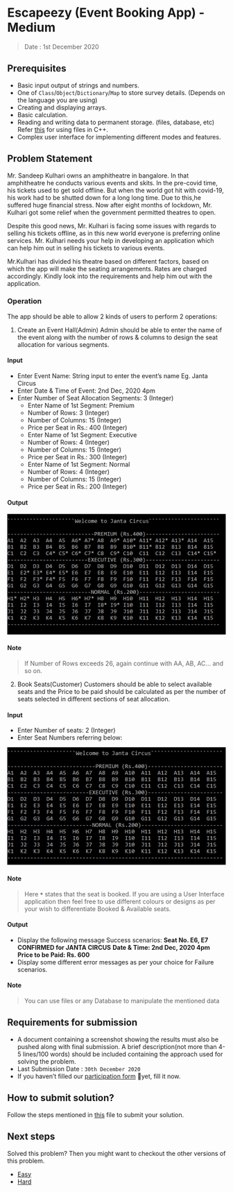 # Escapeezy (Event Booking App) - Medium

> Date : 1st December 2020

## Prerequisites

- Basic input output of strings and numbers.
- One of `Class`/`Object`/`Dictionary`/`Map` to store survey details. (Depends on the language you are using)
- Creating and displaying arrays.
- Basic calculation.
- Reading and writing data to permanent storage. (files, database, etc) Refer [this](http://www.cplusplus.com/doc/tutorial/files/) for using files in C++.
- Complex user interface for implementing different modes and features.

## Problem Statement

Mr. Sandeep Kulhari owns an amphitheatre in bangalore. In that amphitheatre he conducts various events and skits. In the pre-covid time, his tickets used to get sold offline. But when the world got hit with covid-19, his work had to be shutted down for a long long time. Due to this,he suffered huge financial stress. Now after eight months of lockdown, Mr. Kulhari got some relief when the government permitted theatres to open.

Despite this good news, Mr. Kulhari is facing some issues with regards to selling his tickets offline, as in this new world everyone is preferring online services. Mr. Kulhari needs your help in developing an application which can help him out in selling his tickets to various events.

Mr.Kulhari has divided his theatre based on different factors, based on which the app will make the seating arrangements. Rates are charged accordingly. Kindly look into the requirements and help him out with the application.

### Operation

The app should be able to allow 2 kinds of users to perform 2 operations:

1. Create an Event Hall(Admin)
   Admin should be able to enter the name of the event along with the number of rows & columns to design the seat allocation for various segments.

#### Input

- Enter Event Name: String input to enter the event’s name Eg. Janta Circus
- Enter Date & Time of Event: 2nd Dec, 2020 4pm
- Enter Number of Seat Allocation Segments: 3 (Integer)
  - Enter Name of 1st Segment: Premium
  - Number of Rows: 3 (Integer)
  - Number of Columns: 15 (Integer)
  - Price per Seat in Rs.: 400 (Integer)
  - Enter Name of 1st Segment: Executive
  - Number of Rows: 4 (Integer)
  - Number of Columns: 15 (Integer)
  - Price per Seat in Rs.: 300 (Integer)
  - Enter Name of 1st Segment: Normal
  - Number of Rows: 4 (Integer)
  - Number of Columns: 15 (Integer)
  - Price per Seat in Rs.: 200 (Integer)

#### Output

![Escapeezy Medium Create Event Output](assets/images/escapeezyHardCreateEventOutput.png)

#### Note

> If Number of Rows exceeds 26, again continue with AA, AB, AC… and so on.

2. Book Seats(Customer)
   Customers should be able to select available seats and the Price to be paid should be calculated as per the number of seats selected in different sections of seat allocation.

#### Input

- Enter Number of seats: 2 (Integer)
- Enter Seat Numbers referring below:

![Escapeezy Hard Book Seat Output](assets/images/escapeezyHardBookSeatOutput.png)

#### Note

> Here **`*`** states that the seat is booked. If you are using a User Interface application then feel free to use different colours or designs as per your wish to differentiate Booked & Available seats.

#### Output

- Display the following message Success scenarios:
  **Seat No. E6, E7 CONFIRMED for JANTA CIRCUS**
  **Date & Time: 2nd Dec, 2020 4pm**
  **Price to be Paid: Rs. 600**
- Display some different error messages as per your choice for Failure scenarios.

#### Note

> You can use files or any Database to manipulate the mentioned data

## Requirements for submission

- A document containing a screenshot showing the results must also be pushed along with final submission. A brief description(not more than 4-5 lines/100 words) should be included containing the approach used for solving the problem.
- Last Submission Date : `30th December 2020`
- If you haven’t filled our [participation form](https://tinyurl.com/codewithgsblr) 📃yet, fill it now.

## How to submit solution?

Follow the steps mentioned in [this](../../CONTRIBUTING.md) file to submit your solution.

## Next steps

Solved this problem? Then you might want to checkout the other versions of this problem.

- [Easy](../../Easy/6.%20Escapeezy//README.md)
- [Hard](../../Hard/6.%20Escapeezy//README.md)
